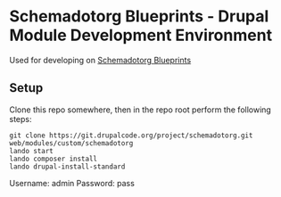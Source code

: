 # Schemadotorg Blueprints - Drupal Module Development Environment

Used for developing on [Schemadotorg Blueprints](https://www.drupal.org/project/schemadotorg)

## Setup

Clone this repo somewhere, then in the repo root perform the following steps:

```
git clone https://git.drupalcode.org/project/schemadotorg.git web/modules/custom/schemadotorg
lando start
lando composer install
lando drupal-install-standard
```

Username: admin
Password: pass

